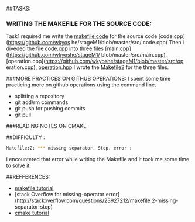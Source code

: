 ##TASKS:
### WRITING THE MAKEFILE FOR THE SOURCE CODE:

Task1 required me write the [makefile code](https://github.com/wkyoshe/stageM1/blob/master/src/Makefile) for the source code [code.cpp](https://github.com/wkyos   he/stageM1/blob/master/src/    code.cpp)
Then i diveded the file code.cpp into three files [main.cpp](https://github.com/wkyoshe/stageM1/    blob/master/src/main.cpp), [operation.cpp](https://github.com/wkyoshe/stageM1/blob/master/src/op   eration.cpp), [operation.hpp](https://github.com/wkyoshe/stageM1/blob/master/src/operation.hpp)
I wrote the  [Makefile2](https://github.com/wkyoshe/stageM1/blob/master/src/Makefile2) for the three files.

###MORE PRACTICES ON GITHUB OPERATIONS:
 I spent some time practicing more on github operations using the command line.
 - splitting a repository
 - git add/rm commands
 - git push for pushing commits
 - git pull

###READING NOTES ON CMAKE

##DIFFICULTY :
```sh
Makefile:2: *** missing separator. Stop. error :
```
I encountered that error while writing the Makefile and it took me some time to solve it.

##REFFERENCES:
 - [makefile tutorial](http://gl.developpez.com/tutoriel/outil/makefile/)
 - [stack Overflow for missing-operator error](http://stackoverflow.com/questions/23927212/makefile   2-missing-separator-stop)
 - [cmake tutorial](http://www.cmake.org/cmake-tutorial/)

